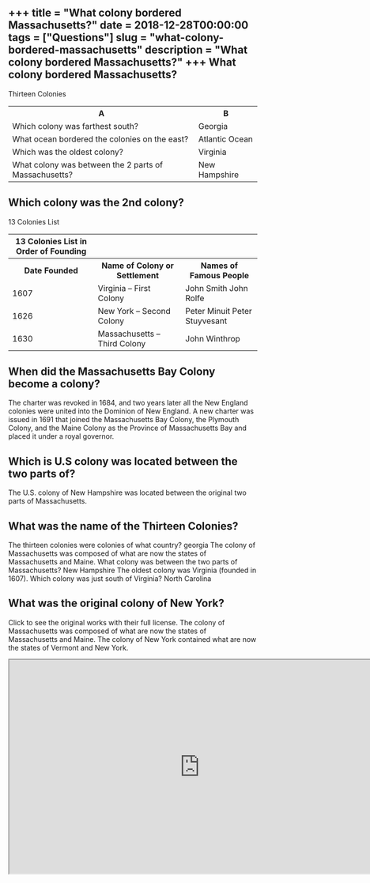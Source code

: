 +++
title = "What colony bordered Massachusetts?"
date = 2018-12-28T00:00:00
tags = ["Questions"]
slug = "what-colony-bordered-massachusetts"
description = "What colony bordered Massachusetts?"
+++
What colony bordered Massachusetts?
-----------------------------------

Thirteen Colonies

<table><tr><th>A</th><th>B</th></tr><tr><td>Which colony was farthest south?</td><td>Georgia</td></tr><tr><td>What ocean bordered the colonies on the east?</td><td>Atlantic Ocean</td></tr><tr><td>Which was the oldest colony?</td><td>Virginia</td></tr><tr><td>What colony was between the 2 parts of Massachusetts?</td><td>New Hampshire</td></tr></table>

Which colony was the 2nd colony?
--------------------------------

13 Colonies List

<table><tr><th>13 Colonies List in Order of Founding</th></tr><tr><th>Date Founded</th><th>Name of Colony or Settlement</th><th>Names of Famous People</th></tr><tr><td>1607</td><td>Virginia – First Colony</td><td>John Smith John Rolfe</td></tr><tr><td>1626</td><td>New York – Second Colony</td><td>Peter Minuit Peter Stuyvesant</td></tr><tr><td>1630</td><td>Massachusetts – Third Colony</td><td>John Winthrop</td></tr></table>

When did the Massachusetts Bay Colony become a colony?
------------------------------------------------------

The charter was revoked in 1684, and two years later all the New England colonies were united into the Dominion of New England. A new charter was issued in 1691 that joined the Massachusetts Bay Colony, the Plymouth Colony, and the Maine Colony as the Province of Massachusetts Bay and placed it under a royal governor.

Which is U.S colony was located between the two parts of?
---------------------------------------------------------

The U.S. colony of New Hampshire was located between the original two parts of Massachusetts.

What was the name of the Thirteen Colonies?
-------------------------------------------

The thirteen colonies were colonies of what country? georgia The colony of Massachusetts was composed of what are now the states of Massachusetts and Maine. What colony was between the two parts of Massachusetts? New Hampshire The oldest colony was Virginia (founded in 1607). Which colony was just south of Virginia? North Carolina

What was the original colony of New York?
-----------------------------------------

Click to see the original works with their full license. The colony of Massachusetts was composed of what are now the states of Massachusetts and Maine. The colony of New York contained what are now the states of Vermont and New York.

<iframe allow="accelerometer; autoplay; clipboard-write; encrypted-media; gyroscope; picture-in-picture" allowfullscreen="" class="__youtube_prefs__  epyt-is-override  no-lazyload" data-no-lazy="1" data-origheight="433" data-origwidth="770" data-skipgform_ajax_framebjll="" height="433" id="_ytid_36962" loading="lazy" src="https://www.youtube.com/embed/o69TvQqyGdg?enablejsapi=1&autoplay=0&cc_load_policy=0&cc_lang_pref=&iv_load_policy=1&loop=0&modestbranding=0&rel=1&fs=1&playsinline=0&autohide=2&theme=dark&color=red&controls=1&" title="YouTube player" width="770"></iframe>